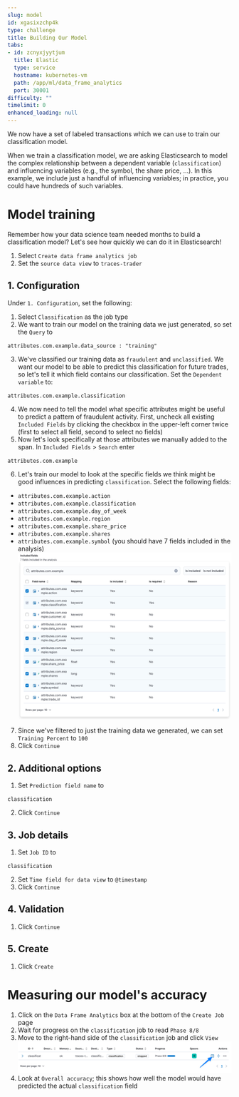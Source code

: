 ```yaml
---
slug: model
id: xgasixzchp4k
type: challenge
title: Building Our Model
tabs:
- id: zcnyxjyytjum
  title: Elastic
  type: service
  hostname: kubernetes-vm
  path: /app/ml/data_frame_analytics
  port: 30001
difficulty: ""
timelimit: 0
enhanced_loading: null
---
```

We now have a set of labeled transactions which we can use to train our classification model.

When we train a classification model, we are asking Elasticsearch to model the complex relationship between a dependent variable (`classification`) and influencing variables (e.g., the symbol, the share price, ...). In this example, we include just a handful of influencing variables; in practice, you could have hundreds of such variables.

Model training
===
Remember how your data science team needed months to build a classification model? Let's see how quickly we can do it in Elasticsearch!

1. Select `Create data frame analytics job`
2. Set the `source data view` to `traces-trader`

## 1. Configuration
Under `1. Configuration`, set the following:
1. Select `Classification` as the job type
2. We want to train our model on the training data we just generated, so set the `Query` to
  ```
  attributes.com.example.data_source : "training"
  ```
3. We've classified our training data as `fraudulent` and `unclassified`. We want our model to be able to predict this classification for future trades, so let's tell it which field contains our classification. Set the `Dependent variable` to:
  ```
  attributes.com.example.classification
  ```
4. We now need to tell the model what specific attributes might be useful to predict a pattern of fraudulent activity. First, uncheck all existing `Included Fields` by clicking the checkbox in the upper-left corner twice (first to select all field, second to select no fields)
5. Now let's look specifically at those attributes we manually added to the span. In `Included Fields` > `Search` enter
  ```
  attributes.com.example
  ```
6. Let's train our model to look at the specific fields we think might be good influences in predicting `classification`. Select the following fields:
  * `attributes.com.example.action`
  * `attributes.com.example.classification`
  * `attributes.com.example.day_of_week`
  * `attributes.com.example.region`
  * `attributes.com.example.share_price`
  * `attributes.com.example.shares`
  * `attributes.com.example.symbol`
  (you should have 7 fields included in the analysis)
  ![Included Fields](../assets/train-included_fields.png)
7. Since we've filtered to just the training data we generated, we can set `Training Percent` to `100`
8. Click `Continue`

## 2. Additional options
1. Set `Prediction field name` to
  ```
  classification
  ```
2. Click `Continue`

## 3. Job details
1. Set `Job ID` to
  ```
  classification
  ```
2. Set `Time field for data view` to `@timestamp`
3. Click `Continue`

## 4. Validation
1. Click `Continue`

## 5. Create
1. Click `Create`

Measuring our model's accuracy
===
1. Click on the `Data Frame Analytics` box at the bottom of the `Create Job` page
2. Wait for progress on the `classification` job to read `Phase 8/8`
3. Move to the right-hand side of the `classification` job and click `View`
  ![View](../assets/train-view.png)
4. Look at `Overall accuracy`; this shows how well the model would have predicted the actual `classification` field

